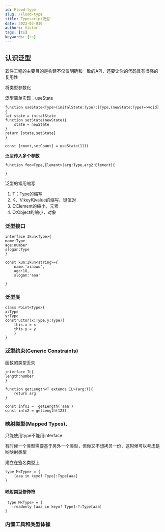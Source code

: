 ```yaml
---
id: Flood-type
slug: /Flood-type
title: Typescript泛型
date: 2023-03-010
authors: Victor
tags: [ts]
keywords: [ts]
---
```


## 认识泛型

软件工程的主要目的是构建不仅仅明确和一致的API，还要让你的代码具有很强的复用性

将类型参数化

泛型简单实现：useState

    function useState<Type>(initalState:Type):[Type,(newState:Type)=>void]{
    let state = initalState
    function setState(newState){
        state = newState
    }
    return [state,setState]
    }

    const [count,setCount] = useState(111)

泛型**传入多个参数**

    function foo<Type,Element>(arg:Type,arg2:Element){
        
    }

泛型的常用缩写

1. T：Type的缩写
2. K、V:key和value的缩写，键值对
3. E:Element的缩小，元素
4. O:Object的缩小，对象

### 泛型接口

    interface Ikun<Type>{
    name:Type
    age:number
    slogan:Type
    }

    const kun:Ikun<string>={
        name:'xiaowu',
        age:18,
        slogan:'aaa'

    }

### 泛型类

    class Point<Type>{
    x:Type
    y:Type
    constructor(x:Type,y:Type){
        this.x = x
        this.y = y
        }
    }

### 泛型约束(Generic Constraints)

函数的类型丢失

    interface IL{
    length:number
    }

    function getLength<T extends IL>(arg:T){
        return arg
    }

    const info1 =  getLength('aaa')
    const info2 = getLength(123)

### 映射类型(Mapped Types)、

只能使用type不能用interface

有时候一个类型需要基于另外一个类型，但你又不想拷贝一份，这时候可以考虑是哟映射类型

建立在签名类型上

    type M<Type> = {
        [aaa in keyof Type]:Type[aaa]
    }

#### 映射类型修饰符

     type M<Type> = {
       -readonly [aaa in keyof Type]-?:Type[aaa]
    }

### 内置工具和类型体操
